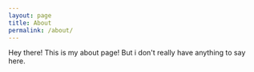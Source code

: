 ```yaml
---
layout: page
title: About
permalink: /about/
---
```


Hey there! This is my about page! But i don't really have anything to say here.
